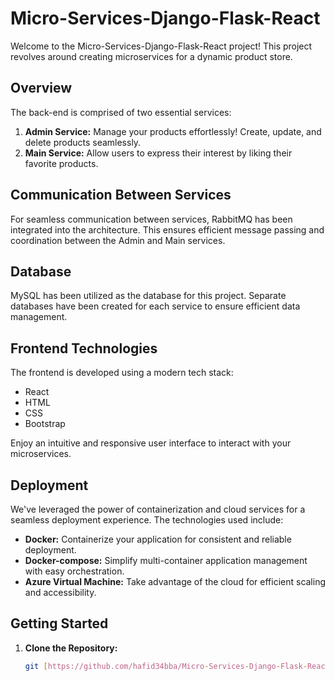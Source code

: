# Micro-Services-Django-Flask-React

Welcome to the Micro-Services-Django-Flask-React project! This project revolves around creating microservices for a dynamic product store.

## Overview

The back-end is comprised of two essential services:

1. **Admin Service:** Manage your products effortlessly! Create, update, and delete products seamlessly.
2. **Main Service:** Allow users to express their interest by liking their favorite products.

## Communication Between Services

For seamless communication between services, RabbitMQ has been integrated into the architecture. This ensures efficient message passing and coordination between the Admin and Main services.

## Database

MySQL has been utilized as the database for this project. Separate databases have been created for each service to ensure efficient data management.


## Frontend Technologies

The frontend is developed using a modern tech stack:

- React
- HTML
- CSS
- Bootstrap

Enjoy an intuitive and responsive user interface to interact with your microservices.



## Deployment

We've leveraged the power of containerization and cloud services for a seamless deployment experience. The technologies used include:

- **Docker:** Containerize your application for consistent and reliable deployment.
- **Docker-compose:** Simplify multi-container application management with easy orchestration.
- **Azure Virtual Machine:** Take advantage of the cloud for efficient scaling and accessibility.

## Getting Started

1. **Clone the Repository:**
   ```bash
   git [https://github.com/hafid34bba/Micro-Services-Django-Flask-React](https://github.com/hafid34bba/Micro-Services-Django-Flask-React).git

